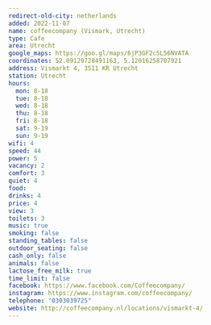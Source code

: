 ```yaml
---
redirect-old-city: netherlands
added: 2022-11-07
name: coffeecompany (Vismark, Utrecht)
type: Cafe
area: Utrecht
google_maps: https://goo.gl/maps/6jP3GF2c5L56NVATA
coordinates: 52.09129728491163, 5.12016258707921
address: Vismarkt 4, 3511 KR Utrecht
station: Utrecht
hours:
  mon: 8-18
  tue: 8-18
  wed: 8-18
  thu: 8-18
  fri: 8-18
  sat: 9-19
  sun: 9-19
wifi: 4
speed: 44
power: 5
vacancy: 2
comfort: 3
quiet: 4
food: 
drinks: 4
price: 4
view: 3
toilets: 3
music: true
smoking: false
standing_tables: false
outdoor_seating: false
cash_only: false
animals: false
lactose_free_milk: true
time_limit: false
facebook: https://www.facebook.com/Coffeecompany/
instagram: https://www.instagram.com/coffeecompany/
telephone: "0303039725"
website: http://coffeecompany.nl/locations/vismarkt-4/
---
```


